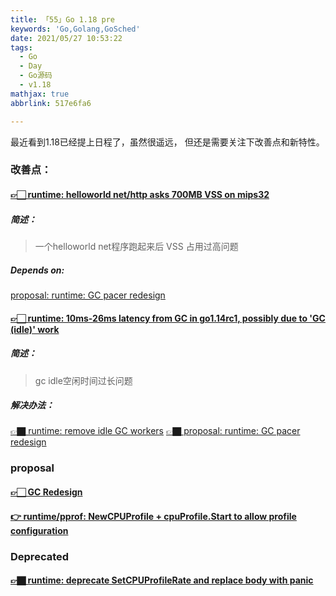 ```yaml
---
title: 「55」Go 1.18 pre
keywords: 'Go,Golang,GoSched'
date: 2021/05/27 10:53:22
tags:
  - Go
  - Day
  - Go源码
  - v1.18
mathjax: true
abbrlink: 517e6fa6

---
```


最近看到1.18已经提上日程了，虽然很遥远，
但还是需要关注下改善点和新特性。

<!--more-->


### 改善点：

#### [👉🏻 runtime: helloworld net/http asks 700MB VSS on mips32](https://github.com/golang/go/issues/43699)

##### 简述：

>一个helloworld net程序跑起来后 VSS 占用过高问题

##### Depends on:

[proposal: runtime: GC pacer redesign](https://github.com/golang/go/issues/44167)

#### [👉🏻 runtime: 10ms-26ms latency from GC in go1.14rc1, possibly due to 'GC (idle)' work](https://github.com/golang/go/issues/37116)

##### 简述：

>gc idle空闲时间过长问题

##### 解决办法：

[👉🏿 runtime: remove idle GC workers](https://github.com/golang/go/issues/44163)
[👉🏿 proposal: runtime: GC pacer redesign ](https://github.com/golang/go/issues/44167)


### proposal

#### [👉🏻 GC Redesign](https://github.com/golang/proposal/blob/329650d4723a558c2b76b81b4995fc5c267e6bc1/design/44167-gc-pacer-redesign.md)
#### [👉 runtime/pprof: NewCPUProfile + cpuProfile.Start to allow profile configuration](https://github.com/golang/go/issues/42502)

### Deprecated

#### [👉🏿 runtime: deprecate SetCPUProfileRate and replace body with panic](https://github.com/golang/go/issues/40094)